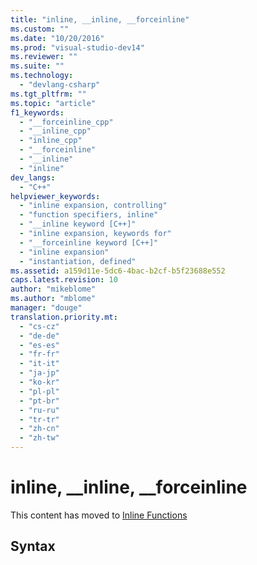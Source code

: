 ```yaml
---
title: "inline, __inline, __forceinline"
ms.custom: ""
ms.date: "10/20/2016"
ms.prod: "visual-studio-dev14"
ms.reviewer: ""
ms.suite: ""
ms.technology: 
  - "devlang-csharp"
ms.tgt_pltfrm: ""
ms.topic: "article"
f1_keywords: 
  - "__forceinline_cpp"
  - "__inline_cpp"
  - "inline_cpp"
  - "__forceinline"
  - "__inline"
  - "inline"
dev_langs: 
  - "C++"
helpviewer_keywords: 
  - "inline expansion, controlling"
  - "function specifiers, inline"
  - "__inline keyword [C++]"
  - "inline expansion, keywords for"
  - "__forceinline keyword [C++]"
  - "inline expansion"
  - "instantiation, defined"
ms.assetid: a159d11e-5dc6-4bac-b2cf-b5f23688e552
caps.latest.revision: 10
author: "mikeblome"
ms.author: "mblome"
manager: "douge"
translation.priority.mt: 
  - "cs-cz"
  - "de-de"
  - "es-es"
  - "fr-fr"
  - "it-it"
  - "ja-jp"
  - "ko-kr"
  - "pl-pl"
  - "pt-br"
  - "ru-ru"
  - "tr-tr"
  - "zh-cn"
  - "zh-tw"
---
```

# inline, __inline, __forceinline
This content has moved to [Inline Functions](../Topic/Inline%20Functions%20\(C++\).md)  
  
## Syntax